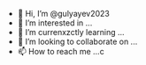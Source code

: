 - 👋 Hi, I’m @gulyayev2023
- 👀 I’m interested in ...
- 🌱 I’m currenxzctly learning ...
- 💞️ I’m looking to collaborate on ...
- 📫 How to reach me ...c

<!---
gulyayev2023/gulyayev2023 is a ✨ special ✨ repository because its `README.md` (this file) appears on your GitHub profile.
You can click the Preview link to take a look at your changes.
--->
